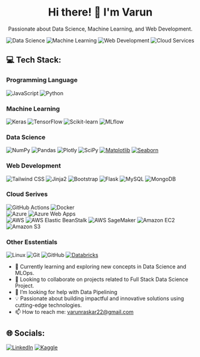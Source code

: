 <h1 align="center">Hi there! 👋 I'm Varun</h1>

<p align="center">Passionate about Data Science, Machine Learning, and Web Development.</p>

<p align="center">
    <img src="https://img.shields.io/badge/Data%20Science-F37626?style=for-the-badge&logo=datacamp&logoColor=white" alt="Data Science">
    <img src="https://img.shields.io/badge/Machine%20Learning-FF6F00?style=for-the-badge&logo=python&logoColor=white" alt="Machine Learning">
    <img src="https://img.shields.io/badge/Web%20Development-1572B6?style=for-the-badge&logo=html5&logoColor=white" alt="Web Development">
    <img src="https://img.shields.io/badge/Cloud%20Services-0089D6?style=for-the-badge&logo=amazon-aws&logoColor=white" alt="Cloud Services">

</p>




## 💻 Tech Stack:

<h3>Programming Language</h3>

![JavaScript](https://img.shields.io/badge/javascript-%23323330.svg?style=for-the-badge&logo=javascript&logoColor=%23F7DF1E)
![Python](https://img.shields.io/badge/python-3670A0?style=for-the-badge&logo=python&logoColor=ffdd54)


<h3>Machine Learning</h3>

![Keras](https://img.shields.io/badge/Keras-%23D00000?style=for-the-badge&logo=keras&logoColor=white)
![TensorFlow](https://img.shields.io/badge/TensorFlow-%23FF6F00?style=for-the-badge&logo=tensorflow&logoColor=white) 
![Scikit-learn](https://img.shields.io/badge/scikit--learn-%23F7931E.svg?style=for-the-badge&logo=scikit-learn&logoColor=white) 
![MLflow](https://img.shields.io/badge/MLflow-%23007C8C?style=for-the-badge&logo=mlflow&logoColor=white)


<h3>Data Science</h3>

![NumPy](https://img.shields.io/badge/numpy-%23013243.svg?style=for-the-badge&logo=numpy&logoColor=white) 
![Pandas](https://img.shields.io/badge/pandas-%23150458.svg?style=for-the-badge&logo=pandas&logoColor=white) 
![Plotly](https://img.shields.io/badge/Plotly-%233F4F75.svg?style=for-the-badge&logo=plotly&logoColor=white)
![SciPy](https://img.shields.io/badge/SciPy-%230C5996?style=for-the-badge&logo=scipy&logoColor=white)
[![Matplotlib](https://img.shields.io/badge/matplotlib-EE4C2C?style=for-the-badge&logo=python&logoColor=white)](https://matplotlib.org/)
[![Seaborn](https://img.shields.io/badge/seaborn-3776AB?style=for-the-badge&logo=python&logoColor=white)](https://seaborn.pydata.org/)


<h3>Web Development</h3>

![Tailwind CSS](https://img.shields.io/badge/Tailwind%20CSS-%2314BDBF?style=for-the-badge&logo=tailwind-css&logoColor=white)
![Jinja2](https://img.shields.io/badge/Jinja-%23B41717?style=for-the-badge&logo=jinja&logoColor=white)
![Bootstrap](https://img.shields.io/badge/bootstrap-%23563D7C.svg?style=for-the-badge&logo=bootstrap&logoColor=white) 
![Flask](https://img.shields.io/badge/flask-%23000.svg?style=for-the-badge&logo=flask&logoColor=white) 
![MySQL](https://img.shields.io/badge/mysql-%2300f.svg?style=for-the-badge&logo=mysql&logoColor=white) 
![MongoDB](https://img.shields.io/badge/MongoDB-47A248?style=for-the-badge&logo=mongodb&logoColor=white)

<h3>Cloud Serives</h3>

![GitHub Actions](https://img.shields.io/badge/GitHub_Actions-Dark_Background-000000?style=for-the-badge&logo=github-actions)
![Docker](https://img.shields.io/badge/Docker-%232496ED?style=for-the-badge&logo=docker&logoColor=white)
<br>
![Azure](https://img.shields.io/badge/Azure-0089D6?style=for-the-badge&logo=microsoft-azure&logoColor=white)
![Azure Web Apps](https://img.shields.io/badge/Azure%20Web%20Apps-0089D6?style=for-the-badge&logo=microsoft-azure&logoColor=white)
<br>
![AWS](https://img.shields.io/badge/AWS-%23FF9900?style=for-the-badge&logo=amazon-aws&logoColor=white)
![AWS Elastic BeanStalk](https://img.shields.io/badge/AWS%20Elastic%20Beanstalk-%23FF9900?style=for-the-badge&logo=amazon-aws&logoColor=white)
![AWS SageMaker](https://img.shields.io/badge/AWS%20SageMaker-%23FF9900?style=for-the-badge&logo=amazon-aws&logoColor=white)
![Amazon EC2](https://img.shields.io/badge/Amazon%20EC2-%23232F3E?style=for-the-badge&logo=amazon-ec2&logoColor=white)
![Amazon S3](https://img.shields.io/badge/Amazon%20S3-%231569FF?style=for-the-badge&logo=amazon-s3&logoColor=white)




<h3>Other Esstentials</h3>

![Linux](https://img.shields.io/badge/Linux-FCC624?style=for-the-badge&logo=linux&logoColor=black)
![Git](https://img.shields.io/badge/Git-F05032?style=for-the-badge&logo=git&logoColor=white)
![GitHub](https://img.shields.io/badge/GitHub-181717?style=for-the-badge&logo=github&logoColor=white)
[![Databricks](https://img.shields.io/badge/Databricks-black?style=for-the-badge&logo=databricks&logoColor=white&labelColor=000000)](https://databricks.com/)





- 🌱 Currently learning and exploring new concepts in Data Science and MLOps.
- 👯 Looking to collaborate on projects related to Full Stack Data Science Project.
- 🤔 I’m looking for help with Data Pipelining
- 💡 Passionate about building impactful and innovative solutions using cutting-edge technologies.
- 📫 How to reach me: [varunraskar22@gmail.com](mailto:varunraskar22@gmail.com)

## 🌐 Socials:
[![LinkedIn](https://img.shields.io/badge/LinkedIn-%230077B5.svg?logo=linkedin&logoColor=white)](https://www.linkedin.com/in/varun-raskar-061778201/) 
[![Kaggle](https://img.shields.io/badge/Kaggle-%230077B5.svg?logo=kaggle&logoColor=white)](https://www.kaggle.com/varunraskar)




